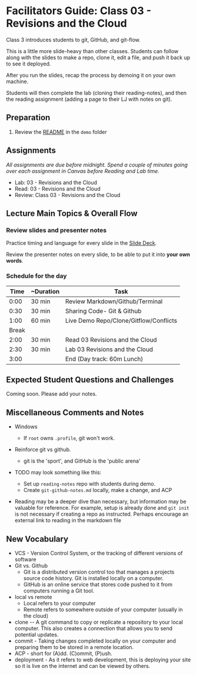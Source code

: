 # Facilitators Guide: Class 03 - Revisions and the Cloud

Class 3 introduces students to git, GitHub, and git-flow.

This is a little more slide-heavy than other classes. Students can follow along with the slides to make a repo, clone it, edit a file, and push it back up to see it deployed.

After you run the slides, recap the process by demoing it on your own machine.

Students will then complete the lab (cloning their reading-notes), and then the reading assignment (adding a page to their LJ with notes on git).

## Preparation

1. Review the [README](../demo/) in the `demo` folder

## Assignments

*All assignments are due before midnight. Spend a couple of minutes going over each assignment in Canvas before Reading and Lab time.*

- Lab: 03 - Revisions and the Cloud
- Read: 03 - Revisions and the Cloud
- Review: Class 03 - Revisions and the Cloud

## Lecture Main Topics & Overall Flow

### Review slides and presenter notes

Practice timing and language for every slide in the [Slide Deck](https://docs.google.com/presentation/d/1o-pJT27mq-eBdaVTiQmcanrLY3MNf0O-7GzNQJkwcuU/edit).

Review the presenter notes on every slide, to be able to put it into **your own words**.

### Schedule for the day

|  Time  |  ~Duration|   Task                                  |
|---     |---        |---                                      |
|  0:00  |  30 min   |  Review Markdown/Github/Terminal        |
|  0:30  |  30 min   |  Sharing Code- Git & Github             |
|  1:00  |  60 min   |  Live Demo Repo/Clone/Gitflow/Conflicts |
|  Break |           |                                         |
|  2:00  |  30 min   |  Read 03 Revisions and the Cloud        |
|  2:30  |  30 min   |  Lab 03 Revisions and the Cloud         |
|  3:00  |           |  End (Day track: 60m Lunch)             |
  
## Expected Student Questions and Challenges

Coming soon.  Please add your notes.

## Miscellaneous Comments and Notes

- Windows
  - If `root` owns `.profile`, git won't work.
- Reinforce git vs github.
  - git is the 'sport', and GitHub is the 'public arena'
- TODO may look something like this:  
  - Set up `reading-notes` repo with students during demo.
  - Create `git-github-notes.md` locally, make a change, and ACP

- Reading may be a deeper dive than necessary, but information may be valuable for reference.  For example, setup is already done and `git init` is not necessary if creating a repo as instructed.  Perhaps encourage an external link to reading in the markdown file

## New Vocabulary

- VCS - Version Control System, or the tracking of different versions of software
- Git vs. Github
  - Git is a distributed version control too that manages a projects source code history. Git is installed locally on a computer.
  - GitHub is an online service that stores code pushed to it from computers running a Git tool.
- local vs remote
  - Local refers to your computer
  - Remote refers to somewhere outside of your computer (usually in the cloud)
- clone -- A git command to copy or replicate a repository to your local computer.  This also creates a connection that allows you to send potential updates.
- commit - Taking changes completed locally on your computer and preparing them to be stored in a remote location.
- ACP - short for (A)dd. (C)ommit, (P)ush.
- deployment - As it refers to web development, this is deploying your site so it is live on the internet and can be viewed by others.
